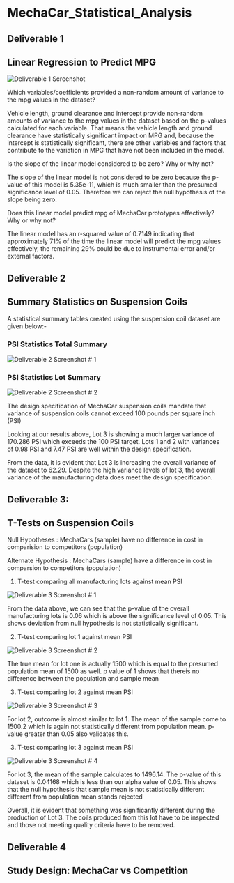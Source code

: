 # MechaCar_Statistical_Analysis

## Deliverable 1 

## Linear Regression to Predict MPG

![Deliverable 1 Screenshot](https://user-images.githubusercontent.com/104873181/185529301-8fd75873-2b32-4d4f-a3d6-5a8bb825c68d.png)

Which variables/coefficients provided a non-random amount of variance to the mpg values in the dataset?

Vehicle length, ground clearance and intercept provide non-random amounts of variance to the mpg values in the dataset based on the p-values calculated for each variable. That means the vehicle length and ground clearance have statistically significant impact on MPG and, because the intercept is statistically significant, there are other variables and factors that contribute to the variation in MPG that have not been included in the model.

Is the slope of the linear model considered to be zero? Why or why not?

The slope of the linear model is not considered to be zero because the p-value of this model is 5.35e-11, which is much smaller than the presumed significance level of 0.05. Therefore we can reject the null hypothesis of the slope being zero.

Does this linear model predict mpg of MechaCar prototypes effectively? Why or why not?

The linear model has an r-squared value of 0.7149 indicating that approximately 71% of the time the linear model will predict the mpg values effectively, the remaining 29% could be due to instrumental error and/or external factors.

## Deliverable 2

## Summary Statistics on Suspension Coils

A statistical summary tables created using the suspension coil dataset are given below:-

### PSI Statistics Total Summary
![Deliverable 2 Screenshot # 1](https://user-images.githubusercontent.com/104873181/185531030-bb769d2b-6a0c-463e-8d8b-b65eb4bd73c1.png)

### PSI Statistics Lot Summary 
![Deliverable 2 Screenshot # 2](https://user-images.githubusercontent.com/104873181/185531192-0dbe3267-e894-4813-9643-3ec18ea976af.png)

The design specification of MechaCar suspension coils mandate that variance of suspension coils cannot exceed 100 pounds per square inch (PSI)

Looking at our results above, Lot 3 is showing a much larger variance of 170.286 PSI which exceeds the 100 PSI target. Lots 1 and 2 with variances of 0.98 PSI and 7.47 PSI are well within the design specification.

From the data, it is evident that Lot 3 is increasing the overall variance of the dataset to 62.29. Despite the high variance levels of lot 3, the overall variance of the manufacturing data does meet the design specification.

## Deliverable 3:

## T-Tests on Suspension Coils

Null Hypotheses : MechaCars (sample) have no difference in cost in comparision to competitors (population)

Alternate Hypothesis : MechaCars (sample) have a difference in cost in comparsion to competitors (population)

1. T-test comparing all manufacturing lots against mean PSI

![Deliverable 3 Screenshot # 1](https://user-images.githubusercontent.com/104873181/185533773-eb56ebdc-2fe3-4378-a9f6-40f6b231593d.png)

From the data above, we can see that the p-value of the overall manufacturing lots is 0.06 which is above the significance level of 0.05. This shows deviation from null hypothesis is not statistically significant. 

2. T-test comparing lot 1 against mean PSI

![Deliverable 3 Screenshot # 2](https://user-images.githubusercontent.com/104873181/185533901-7854fcd5-1a20-4f17-aa0e-2b38d35ef135.png)

The true mean for lot one is actually 1500 which is equal to the presumed population mean of 1500 as well. p value of 1 shows that thereis no difference between the population and sample mean

3. T-test comparing lot 2 against mean PSI

![Deliverable 3 Screenshot # 3](https://user-images.githubusercontent.com/104873181/185533944-6fd24c8d-b7f7-48f1-8920-4b9ca169e1eb.png)

For lot 2, outcome is almost similar to lot 1. The mean of the sample come to 1500.2 which is again not statistically different from population mean. p-value greater than 0.05 also validates this.

3. T-test comparing lot 3 against mean PSI

![Deliverable 3 Screenshot # 4](https://user-images.githubusercontent.com/104873181/185533971-e356b651-470c-4535-b34f-42cf04faab26.png)

For lot 3, the mean of the sample calculates to 1496.14. The p-value of this dataset is 0.04168 which is less than our alpha value of 0.05. This shows that the null hypothesis that sample mean is not statistically different different from population mean stands rejected

Overall, it is evident that something was significantly different during the production of Lot 3. The coils produced from this lot have to be inspected and those not meeting quality criteria have to be removed.

## Deliverable 4

## Study Design: MechaCar vs Competition








